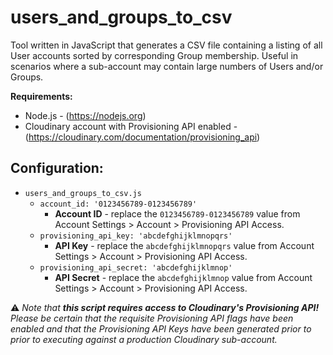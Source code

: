 # users_and_groups_to_csv

Tool written in JavaScript that generates a CSV file containing a listing of all User accounts sorted by corresponding Group membership. Useful in scenarios where a sub-account may contain large numbers of Users and/or Groups.

**Requirements:**
- Node.js - (https://nodejs.org)
- Cloudinary account with Provisioning API enabled - (https://cloudinary.com/documentation/provisioning_api)

## Configuration:

- `users_and_groups_to_csv.js`
  - `account_id: '0123456789-0123456789'`
    - **Account ID** - replace the `0123456789-0123456789` value from Account Settings > Account > Provisioning API Access.
  - `provisioning_api_key: 'abcdefghijklmnopqrs'`
    - **API Key** - replace the `abcdefghijklmnopqrs` value from Account Settings > Account > Provisioning API Access.
  - `provisioning_api_secret: 'abcdefghijklmnop'`
    - **API Secret** - replace the `abcdefghijklmnop` value from Account Settings > Account > Provisioning API Access.

:warning: *Note that **this script requires access to Cloudinary's Provisioning API!** Please be certain that the requisite Provisioning API flags have been enabled and that the Provisioning API Keys have been generated prior to prior to executing against a production Cloudinary sub-account.*

